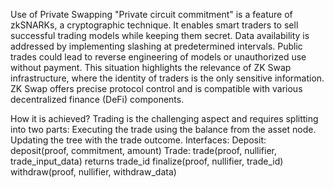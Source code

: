 Use of Private Swapping
"Private circuit commitment" is a feature of zkSNARKs, a cryptographic technique.
 It enables smart traders to sell successful trading models while keeping them secret.
 Data availability is addressed by implementing slashing at predetermined intervals.
 Public trades could lead to reverse engineering of models or unauthorized use without payment.
 This situation highlights the relevance of ZK Swap infrastructure, where the identity of traders is the only sensitive information.
 ZK Swap offers precise protocol control and is compatible with various decentralized finance (DeFi) components.

How it is achieved?
Trading is the challenging aspect and requires splitting into two parts:
Executing the trade using the balance from the asset node.
Updating the tree with the trade outcome.
Interfaces:
Deposit: deposit(proof, commitment, amount)
Trade:
trade(proof, nullifier, trade_input_data) returns trade_id
finalize(proof, nullifier, trade_id)
withdraw(proof, nullifier, withdraw_data)

